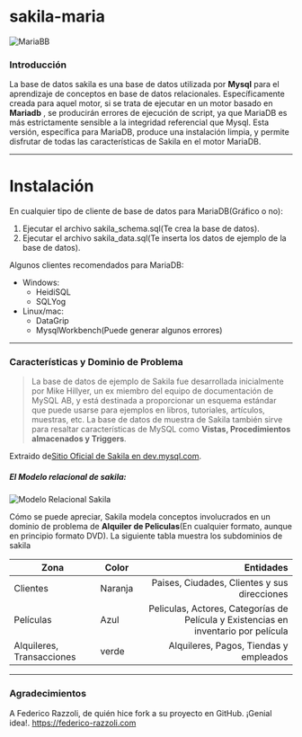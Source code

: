 # sakila-maria                                                                         

![MariaBB](https://www.alvarodeleon.net/wp-content/uploads/2019/05/1557823541-a1ef193e6312c17a18bb1fa5d4f9756d.png)

### Introducción

La base de datos sakila es una base de datos utilizada por __Mysql__ para el aprendizaje de conceptos en base de datos relacionales. Específicamente creada para aquel motor, si se trata de ejecutar en un motor basado en __Mariadb__ , se producirán errores de ejecución de script, ya que MariaDB es más estrictamente sensible a la integridad referencial que Mysql. Esta versión, específica para MariaDB, produce una instalación limpia, y permite disfrutar de todas las características de Sakila en el motor MariaDB.    

***

# Instalación

En cualquier tipo de cliente de base de datos para MariaDB(Gráfico o no):

1. Ejecutar el archivo sakila_schema.sql(Te crea la base de datos).
2. Ejecutar el archivo sakila_data.sql(Te inserta los datos de ejemplo de la base de datos).

Algunos clientes recomendados para MariaDB:
- Windows:
    - HeidiSQL
    - SQLYog
- Linux/mac:   
    - DataGrip
    - MysqlWorkbench(Puede generar algunos errores)    
  
***

### Características y Dominio de Problema

>La base de datos de ejemplo de Sakila fue desarrollada inicialmente por Mike Hillyer, un ex miembro del equipo de documentación de MySQL AB, y está destinada a proporcionar un esquema estándar que puede usarse para ejemplos en libros, tutoriales, artículos, muestras, etc. La base de datos de muestra de Sakila también sirve para resaltar características de MySQL como __Vistas, Procedimientos almacenados y Triggers__.

Extraido de[Sitio Oficial de Sakila en dev.mysql.com](https://dev.mysql.com/doc/sakila/en/sakila-introduction.html).

##### El Modelo relacional de sakila:

![Modelo Relacional Sakila](http://programandoamimanera.com/wp-content/uploads/2018/12/sakila.png)

Cómo se puede apreciar, Sakila modela conceptos involucrados en un dominio de problema de __Alquiler de Peliculas__(En cualquier formato, aunque en principio formato DVD). La siguiente tabla muestra los subdominios de sakila

| Zona                      | Color   | Entidades                                                                            |
| --------------------------|---------| ------------------------------------------------------------------------------------:|
| Clientes                  | Naranja |  Paises, Ciudades, Clientes y sus direcciones                                        |
| Películas                 | Azul    | Peliculas, Actores, Categorías de Película y Existencias en inventario por película  |
| Alquileres, Transacciones | verde   | Alquileres, Pagos, Tiendas y empleados                                               |

***

### Agradecimientos

A Federico Razzoli, de quién hice fork a su proyecto en GitHub. ¡Genial idea!. https://federico-razzoli.com
